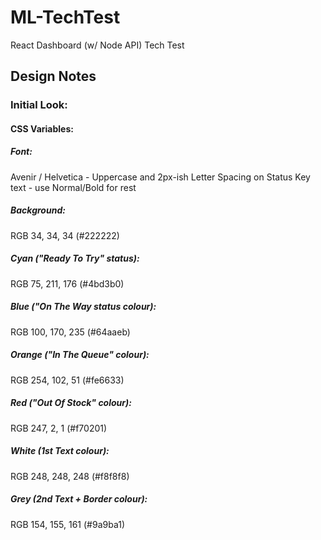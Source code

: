 # ML-TechTest
React Dashboard (w/ Node API) Tech Test 

## Design Notes 
### Initial Look: 
#### CSS Variables: 
##### Font: 
Avenir / Helvetica - Uppercase and 2px-ish Letter Spacing on Status Key text - use Normal/Bold for rest
##### Background: 
RGB 34, 34, 34 (#222222)
##### Cyan ("Ready To Try" status): 
RGB 75, 211, 176 (#4bd3b0)
##### Blue ("On The Way status colour): 
RGB 100, 170, 235 (#64aaeb)
##### Orange ("In The Queue" colour): 
RGB 254, 102, 51 (#fe6633)
##### Red ("Out Of Stock" colour): 
RGB 247, 2, 1 (#f70201)
##### White (1st Text colour): 
RGB 248, 248, 248 (#f8f8f8)
##### Grey (2nd Text + Border colour): 
RGB 154, 155, 161 (#9a9ba1)